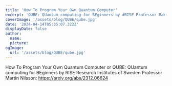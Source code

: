 ```yaml
---
title: 'How To Program Your Own Quantum Computer'
excerpt: 'QUBE: QUantum computing for BEginners by #RISE Professor Martin Nilsson: https://arxiv.org/abs/2312.06624'
coverImage: '/assets/blog/QUBE/qube.jpg'
date: '2024-04-14T05:35:07.322Z'
displayDate: false
author:
  name: 
  picture: 
ogImage:
  url: '/assets/blog/QUBE/qube.jpg'
---
```


How To Program Your Own Quantum Computer or QUBE: QUantum computing for BEginners by RISE Research Institutes of Sweden Professor Martin Nilsson: https://arxiv.org/abs/2312.06624